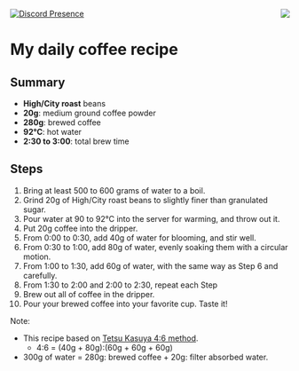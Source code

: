 [![Discord Presence](https://lanyard.cnrad.dev/api/895207884009381950?theme=dark&idleMessage=I'm%20drinking%20coffee%20now)](https://discord.com/users/895207884009381950) <a href="https://github.com/anuraghazra/github-readme-stats">
 <img align="right" src="https://github-readme-stats.vercel.app/api/top-langs/?username=me-jndildap&layout=compact&theme=material-palenight" />
</a>

# My daily coffee recipe

## Summary

- **High/City roast** beans
- **20g**: medium ground coffee powder
- **280g**: brewed coffee
- **92°C**: hot water
- **2:30 to 3:00**: total brew time

## Steps

1. Bring at least 500 to 600 grams of water to a boil.
2. Grind 20g of High/City roast beans to slightly finer than granulated sugar.
3. Pour water at 90 to 92°C into the server for warming, and throw out it.
4. Put 20g coffee into the dripper.
5. From 0:00 to 0:30, add 40g of water for blooming, and stir well.
6. From 0:30 to 1:00, add 80g of water, evenly soaking them with a circular motion.
7. From 1:00 to 1:30, add 60g of water, with the same way as Step 6 and carefully.
8. From 1:30 to 2:00 and 2:00 to 2:30, repeat each Step
9. Brew out all of coffee in the dripper.
10. Pour your brewed coffee into your favorite cup. Taste it!

Note:

- This recipe based on [Tetsu Kasuya 4:6 method](https://www.youtube.com/watch?v=wmCW8xSWGZY0).
  - 4:6 = (40g + 80g):(60g + 60g + 60g)
- 300g of water = 280g: brewed coffee + 20g: filter absorbed water.
